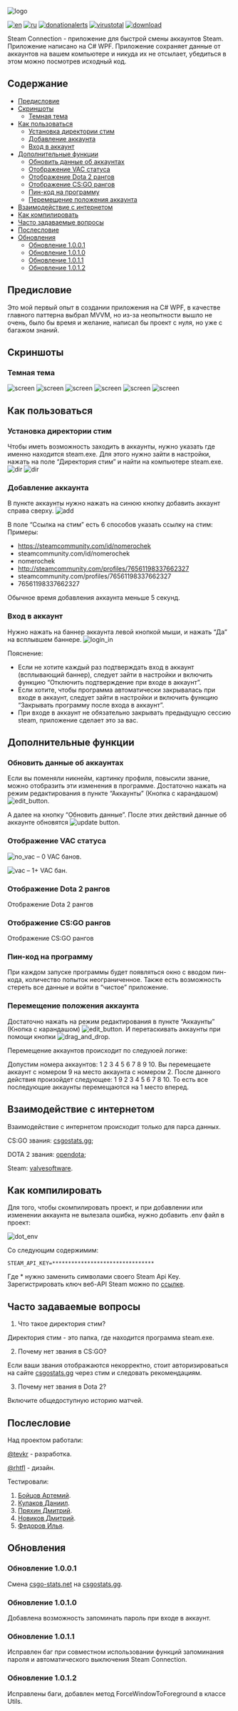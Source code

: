 ![logo](https://github.com/tevkr/Steam-Connection/blob/main/README%20images/logo.svg)

[![en](https://img.shields.io/badge/lang-en-blue.svg)](https://github.com/tevkr/Steam-Connection/blob/main/README.md)
[![ru](https://img.shields.io/badge/lang-ru-blue.svg)](https://github.com/tevkr/Steam-Connection/blob/main/README.ru-RU.md)
[![donationalerts](https://img.shields.io/badge/donationalerts-red.svg)](https://www.donationalerts.com/r/nom_xd)
[![virustotal](https://img.shields.io/badge/virustotal-1/63-green.svg)](https://www.virustotal.com/gui/file/21bdafc3b35535d9adfe6e6d3cf3a1649c5b17b881c991efff548d5209439974?nocache=1)
[![download](https://img.shields.io/badge/download-latest-green.svg)](https://github.com/tevkr/Steam-Connection/releases/tag/V1.0.1.2)

Steam Connection - приложение для быстрой смены аккаунтов Steam. Приложение написано на C# WPF. Приложение сохраняет данные от аккаунтов на вашем компьютере и никуда их не отсылает, убедиться в этом можно посмотрев исходный код.
## Содержание
- [Предисловие](#предисловие)
- [Скриншоты](#скриншоты)
    - [Темная тема](#темная-тема)
- [Как пользоваться](#как-пользоваться)
    - [Установка директории стим](#установка-директории-стим)
    - [Добавление аккаунта](#добавление-аккаунта)
    - [Вход в аккаунт](#вход-в-аккаунт)
 - [Дополнительные функции](#дополнительные-функции)
    - [Обновить данные об аккаунтах](#обновить-данные-об-аккаунтах)
    - [Отображение VAC статуса](#отображение-vac-статуса)
    - [Отображение Dota 2 рангов](#отображение-dota-2-рангов)
    - [Отображение CS:GO рангов](#отображение-csgo-рангов)
    - [Пин-код на программу](#пин-код-на-программу)
    - [Перемещение положения аккаунта](#перемещение-положения-аккаунта)
 - [Взаимодействие с интернетом](#взаимодействие-с-интернетом)
 - [Как компилировать](#как-компилировать)
 - [Часто задаваемые вопросы](#часто-задаваемые-вопросы)
 - [Послесловие](#послесловие)
 - [Обновления](#обновления)
     - [Обновление 1.0.0.1](#обновление-1001)
     - [Обновление 1.0.1.0](#обновление-1010)
     - [Обновление 1.0.1.1](#обновление-1011)
     - [Обновление 1.0.1.2](#обновление-1012)
## Предисловие
Это мой первый опыт в создании приложения на C# WPF, в качестве главного паттерна выбрал MVVM, но из-за неопытности вышло не очень, было бы время и желание, написал бы проект с нуля, но уже c багажом знаний.
## Скриншоты
### Темная тема
![screen](https://github.com/tevkr/Steam-Connection/blob/main/README%20images/screen_dark_1.png)
![screen](https://github.com/tevkr/Steam-Connection/blob/main/README%20images/screen_dark_2.png)
![screen](https://github.com/tevkr/Steam-Connection/blob/main/README%20images/screen_dark_3.png)
![screen](https://github.com/tevkr/Steam-Connection/blob/main/README%20images/screen_dark_4.png)
![screen](https://github.com/tevkr/Steam-Connection/blob/main/README%20images/screen_dark_5.png)
![screen](https://github.com/tevkr/Steam-Connection/blob/main/README%20images/screen_dark_6.png)
## Как пользоваться
### Установка директории стим
Чтобы иметь возможность заходить в аккаунты, нужно указать где именно находится steam.exe. Для этого нужно зайти в настройки, нажать на поле “Директория стим” и найти на компьютере steam.exe.
![dir](https://github.com/tevkr/Steam-Connection/blob/main/README%20images/steam_dir_1.png)
![dir](https://github.com/tevkr/Steam-Connection/blob/main/README%20images/steam_dir_2.png)
### Добавление аккаунта
В пункте аккаунты нужно нажать на синюю кнопку добавить аккаунт справа сверху.
![add](https://github.com/tevkr/Steam-Connection/blob/main/README%20images/add_account.png)

В поле “Ссылка на стим” есть 6 способов указать ссылку на стим:
Примеры:
* https://steamcommunity.com/id/nomerochek
* steamcommunity.com/id/nomerochek
* nomerochek
* http://steamcommunity.com/profiles/76561198337662327
* steamcommunity.com/profiles/76561198337662327
* 76561198337662327
 
Обычное время добавления аккаунта меньше 5 секунд.
### Вход в аккаунт
Нужно нажать на баннер аккаунта левой кнопкой мыши, и нажать “Да” на всплывшем баннере.
![login_in](https://github.com/tevkr/Steam-Connection/blob/main/README%20images/login.png)

Пояснение:
* Если не хотите каждый раз подтверждать вход в аккаунт (всплывающий баннер), следует зайти в настройки и включить функцию “Отключить подтверждение при входе в аккаунт”.
* Если хотите, чтобы программа автоматически закрывалась при входе в аккаунт, следует зайти в настройки и включить функцию “Закрывать программу после входа в аккаунт”.
* При входе в аккаунт не обязательно закрывать предыдущую сессию steam, приложение сделает это за вас.
## Дополнительные функции
### Обновить данные об аккаунтах
Если вы поменяли никнейм, картинку профиля, повысили звание, можно отобразить эти изменения в программе. Достаточно нажать на режим редактирования в пункте “Аккаунты” (Кнопка с карандашом) ![edit_button](https://github.com/tevkr/Steam-Connection/blob/main/README%20images/edit_button.svg).

А далее на кнопку “Обновить данные”. После этих действий данные об аккаунте обновятся ![update button](https://github.com/tevkr/Steam-Connection/blob/main/README%20images/update_accounts.svg).
### Отображение VAC статуса
![no_vac](https://github.com/tevkr/Steam-Connection/blob/main/README%20images/no_vac.svg) – 0 VAC банов.

![vac](https://github.com/tevkr/Steam-Connection/blob/main/README%20images/vac.svg) – 1+ VAC бан.
### Отображение Dota 2 рангов
Отображение Dota 2 рангов
### Отображение CS:GO рангов
Отображение CS:GO рангов
### Пин-код на программу
При каждом запуске программы будет появляться окно с вводом пин-кода, количество попыток неограниченное. Также есть возможность стереть все данные и войти в “чистое” приложение.
### Перемещение положения аккаунта
Достаточно нажать на режим редактирования в пункте “Аккаунты” (Кнопка с карандашом) ![edit_button](https://github.com/tevkr/Steam-Connection/blob/main/README%20images/edit_button.svg). И перетаскивать аккаунты при помощи кнопки ![drag_and_drop](https://github.com/tevkr/Steam-Connection/blob/main/README%20images/drag_and_drop_button.svg).

Перемещение аккаунтов происходит по следуюей логике:

Допустим номера аккаунтов: 1 2 3 4 5 6 7 8 9 10. Вы перемещаете аккаунт с номером 9 на место аккаунта с номером 2. После данного действия произойдет следующее: 1 9 2 3 4 5 6 7 8 10. То есть все последующие аккаунты перемещаются на 1 место вперед.
## Взаимодействие с интернетом
Взаимодействие с интернетом происходит только для парса данных.

CS:GO звания: [csgostats.gg](https://csgostats.gg/);

DOTA 2 звания: [opendota](https://docs.opendota.com/);

Steam: [valvesoftware](https://developer.valvesoftware.com/wiki/Steam_Web_API).
## Как компилировать
Для того, чтобы скомпилировать проект, и при добавлении или изменении аккаунта не вылезала ошибка, нужно добавить .env файл в проект:

![dot_env](https://github.com/tevkr/Steam-Connection/blob/main/README%20images/dot_env.png)

Со следующим содержимим:
```
STEAM_API_KEY=********************************
```
Где * нужно заменить символами своего Steam Api Key. Зарегистрировать ключ веб-API Steam можно по [ссылке](https://steamcommunity.com/dev/apikey).
## Часто задаваемые вопросы
1. Что такое директория стим?

Директория стим - это папка, где находится программа steam.exe.

2. Почему нет звания в CS:GO?

Если ваши звания отображаются некорректно, стоит авторизироваться на сайте [csgostats.gg](https://csgostats.gg/) через стим и следовать рекомендациям.

3. Почему нет звания в Dota 2?

Включите общедоступную историю матчей.
## Послесловие
Над проектом работали:

[@tevkr](https://github.com/tevkr) - разработка.

[@rhtfl](https://github.com/rhtfl) - дизайн.

Тестировали:

1. [Бойцов Артемий](https://vk.com/id262269724).
2. [Кулаков Даниил](https://vk.com/id462365418).
3. [Пряхин Дмитрий](https://vk.com/id80937368).
4. [Новиков Дмитрий](https://vk.com/id506852309).
5. [Федоров Илья](https://vk.com/id108573137).

## Обновления
### Обновление 1.0.0.1
Смена [csgo-stats.net](https://csgo-stats.net/) на [csgostats.gg](https://csgostats.gg/).
### Обновление 1.0.1.0
Добавлена возможность запоминать пароль при входе в аккаунт.
### Обновление 1.0.1.1
Исправлен баг при совместном использовании функций запоминания пароля и автоматического выключения Steam Connection.
### Обновление 1.0.1.2
Исправлены баги, добавлен метод ForceWindowToForeground в классе Utils. 